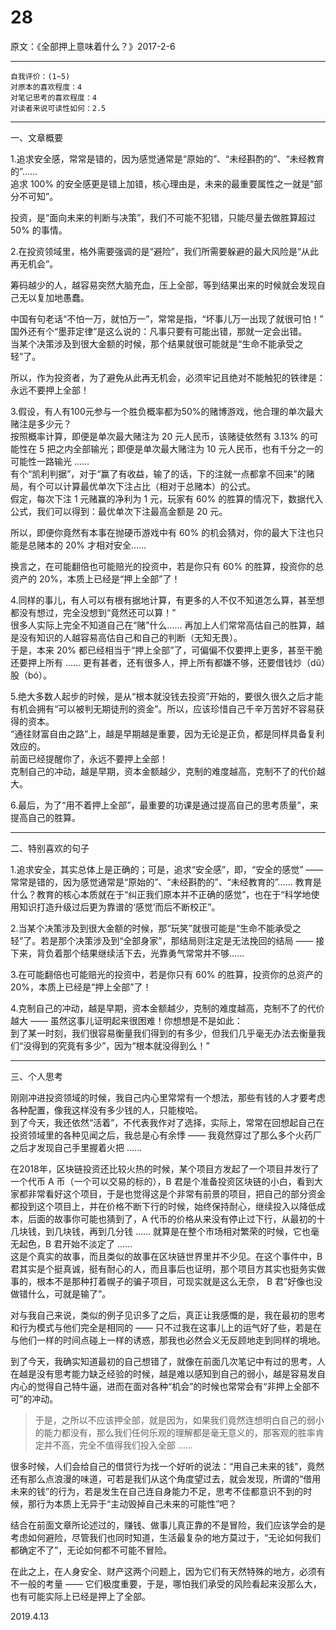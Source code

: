
# 28  

原文：《全部押上意味着什么？》2017-2-6  

<hr>  

```  
自我评价：(1~5)  
对原本的喜欢程度：4  
对笔记思考的喜欢程度：4  
对读者来说可读性如何：2.5  
```  

<hr>  

一、文章概要  

1.追求安全感，常常是错的，因为感觉通常是“原始的”、“未经斟酌的”、“未经教育的”……  
追求 100% 的安全感更是错上加错，核心理由是，未来的最重要属性之一就是“部分不可知”。  

投资，是“面向未来的判断与决策”，我们不可能不犯错，只能尽量去做胜算超过 50% 的事情。  

2.在投资领域里，格外需要强调的是“避险”，我们所需要躲避的最大风险是“从此再无机会”。  

筹码越少的人，越容易突然大脑充血，压上全部，等到结果出来的时候就会发现自己无以复加地愚蠢。  

中国有句老话“不怕一万，就怕万一”，常常是指，“坏事儿万一出现了就很可怕！”  
国外还有个“墨菲定律”是这么说的：凡事只要有可能出错，那就一定会出错。  
当某个决策涉及到很大金额的时候，那个结果就很可能就是“生命不能承受之轻”了。  

所以，作为投资者，为了避免从此再无机会，必须牢记且绝对不能触犯的铁律是：永远不要押上全部！  

3.假设，有人有100元参与一个胜负概率都为50%的赌博游戏，他合理的单次最大赌注是多少元？  
按照概率计算，即便是单次最大赌注为 20 元人民币，该赌徒依然有 3.13% 的可能性在 5 把之内全部输光；即便是单次最大赌注为 10 元人民币，也有千分之一的可能性一路输光 ……  
有个“凯利判据”，对于“赢了有收益，输了的话，下的注就一点都拿不回来”的赌局，有个可以计算最优单次下注占比（相对于总赌本）的公式。  
假定，每次下注 1 元赌赢的净利为 1 元，玩家有 60% 的胜算的情况下，数据代入公式，我们可以得到：最优单次下注最高金额是 20 元。  

所以，即便你竟然有本事在抛硬币游戏中有 60% 的机会猜对，你的最大下注也只能是总赌本的 20% 才相对安全……  

换言之，在可能翻倍也可能赔光的投资中，若是你只有 60% 的胜算，投资你的总资产的 20%，本质上已经是“押上全部”了！  

4.同样的事儿，有人可以有根有据地计算，有更多的人不仅不知道怎么算，甚至想都没有想过，完全没想到“竟然还可以算！”  
很多人实际上完全不知道自己在“赌”什么…… 再加上人们常常高估自己的胜算，越是没有知识的人越容易高估自己和自己的判断（无知无畏）。  
于是，本来 20% 都已经相当于“押上全部”了，可偏偏不仅要押上更多，甚至干脆还要押上所有 ……  更有甚者，还有很多人，押上所有都嫌不够，还要借钱炒（dǔ）股（bó）。  

5.绝大多数人起步的时候，是从“根本就没钱去投资”开始的，要很久很久之后才能有机会拥有“可以被判无期徒刑的资金”。所以，应该珍惜自己千辛万苦好不容易获得的资本。  
“通往财富自由之路”上，越是早期越是重要，因为无论是正负，都是同样具备复利效应的。  
前面已经提醒你了，永远不要押上全部！  
克制自己的冲动，越是早期，资本金额越少，克制的难度越高，克制不了的代价越大。  

6.最后，为了“用不着押上全部”，最重要的功课是通过提高自己的思考质量”，来提高自己的胜算。  

<hr>  

二、特别喜欢的句子  

1.追求安全，其实总体上是正确的；可是，追求“安全感”，即，“安全的感觉” —— 常常是错的，因为感觉通常是“原始的”、“未经斟酌的”、“未经教育的”…… 教育是什么？教育的核心本质就在于“纠正我们原本并不正确的感觉”，也在于“科学地使用知识打造升级过后更为靠谱的‘感觉’而后不断校正”。  

2.当某个决策涉及到很大金额的时候，那“玩笑”就很可能是“生命不能承受之轻”了。若是那个决策涉及到“全部身家”，那结局则注定是无法挽回的结局 —— 接下来，背负着那个结果继续活下去，光靠勇气常常并不够……  

3.在可能翻倍也可能赔光的投资中，若是你只有 60% 的胜算，投资你的总资产的 20%，本质上已经是“押上全部”了！  

4.克制自己的冲动，越是早期，资本金额越少，克制的难度越高，克制不了的代价越大 —— 虽然这事儿证明起来很困难！你想想是不是如此：  
到了某一时刻，我们很容易衡量我们得到的有多少，但我们几乎毫无办法去衡量我们“没得到的究竟有多少”，因为“根本就没得到么！”  

<hr>  

三、个人思考  

刚刚冲进投资领域的时候，我自己内心里常常有一个想法，那些有钱的人才要考虑各种配置，像我这样没有多少钱的人，只能梭哈。  
到了今天，我还依然“活着”，不代表我作对了选择，实际上，常常在回想起自己在投资领域里的各种见闻之后，我总是心有余悸 —— 我竟然穿过了那么多个火药厂之后才发现自己手里握着火把 ……  

在2018年，区块链投资还比较火热的时候，某个项目方发起了一个项目并发行了一个代币 A 币（一个可以交易的标的），B 君是个准备投资区块链的小白，看到大家都非常看好这个项目，于是也觉得这是个非常有前景的项目，把自己的部分资金都投到这个项目上，并在价格不断下行的时候，始终保持耐心，继续投入以降低成本，后面的故事你可能也猜到了，A 代币的价格从来没有停止过下行，从最初的十几块钱，到几块钱，再到几分钱 …… 就算是在整个市场相对繁荣的时候，它也毫无起色，B 君开始不淡定了 ……  
这是个真实的故事，而且类似的故事在区块链世界里并不少见。在这个事件中，B 君其实是个挺真诚，挺有耐心的人，而且事后也证明，那个项目方其实也挺务实做事的，根本不是那种打着幌子的骗子项目，可现实就是这么无奈， B 君”好像也没做错什么，可就是输了”。  

对与我自己来说，类似的例子见识多了之后，真正让我感慨的是，我在最初的思考和行为模式与他们完全是相同的 —— 只不过我在这事儿上的运气好了些，若是在与他们一样的时间点碰上一样的诱惑，那我也必然会义无反顾地走到同样的境地。  

到了今天，我确实知道最初的自己想错了，就像在前面几次笔记中有过的思考，人在越是没有思考能力缺乏经验的时候，越是难以感知到自己的弱小，越是容易发自内心的觉得自己特牛逼，进而在面对各种“机会”的时候也常常会有“非押上全部不可”的冲动。  

> 于是，之所以不应该押全部，就是因为，如果我们竟然连想明白自己的弱小的能力都没有，那么我们任何乐观的理解都是毫无意义的，那客观的胜率肯定并不高，完全不值得我们投入全部 ……  

很多时候，人们会给自己的借贷行为找一个好听的说法：“用自己未来的钱”，竟然还有那么点浪漫的味道，可若是我们从这个角度望过去，就会发现，所谓的“借用未来的钱”的行为，若是发生在自己连自身能力不足，思考不佳都意识不到的时候，那行为本质上无异于“主动毁掉自己未来的可能性”吧？  

结合在前面文章所论述过的，赚钱、做事儿真正靠的不是冒险，我们应该学会的是考虑如何避险，尽管我们也同时知道，生活最复杂的地方莫过于，“无论如何我们都确定不了”，无论如何都不可能不冒险。  

在此之上，在人身安全、财产这两个问题上，因为它们有天然特殊的地方，必须有不一般的考量 —— 它们极度重要，于是，哪怕我们承受的风险看起来没那么大，也有可能实际上已经是押上了全部。  

2019.4.13  

